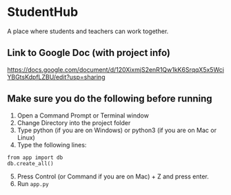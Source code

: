 # StudentHub
A place where students and teachers can work together.

## Link to Google Doc (with project info)
https://docs.google.com/document/d/120XixmjS2enR1Qw1kK6SrqqX5x5WciYBGtsKdpfLZBU/edit?usp=sharing

## Make sure you do the following before running
1. Open a Command Prompt or Terminal window
2. Change Directory into the project folder
3. Type python (if you are on Windows) or python3 (if you are on Mac or Linux)
4. Type the following lines:
```
from app import db
db.create_all()
```
5. Press Control (or Command if you are on Mac) + Z and press enter.
6. Run `app.py`
